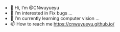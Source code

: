 - 👋 Hi, I’m @CNwuyueyu
- 👀 I’m interested in Fix bugs ...
- 🌱 I’m currently learning computer vision ...
- 📫 How to reach me https://cnwuyueyu.github.io/



<!---
CNwuyueyu/CNwuyueyu is a ✨ special ✨ repository because its `README.md` (this file) appears on your GitHub profile.
You can click the Preview link to take a look at your changes.
--->

